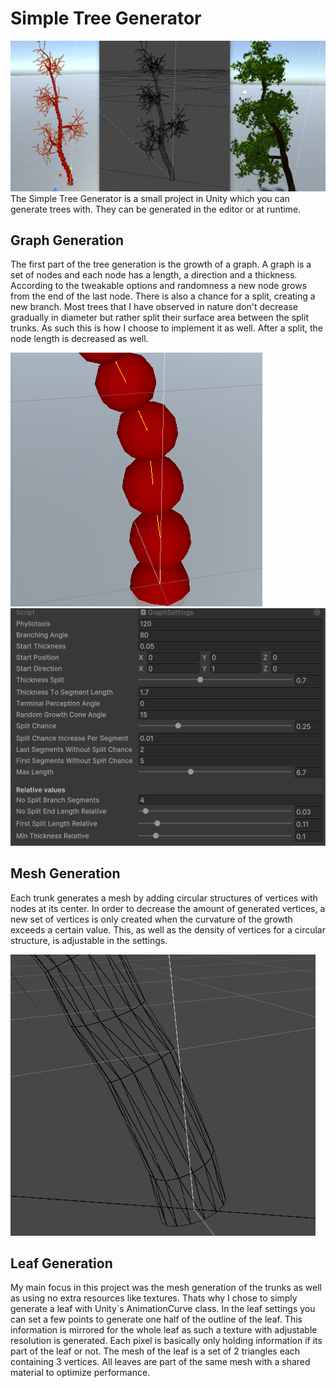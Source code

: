 # Simple Tree Generator
![alt text](/Assets/Resources/Pictures/TreePreview.PNG?raw=true)
The Simple Tree Generator is a small project in Unity which you can generate trees with.
They can be generated in the editor or at runtime.

## Graph Generation
The first part of the tree generation is the growth of a graph. A graph is a set of nodes and each node has a length, a direction and a thickness. 
According to the tweakable options and randomness a new node grows from the end of the last node. There is also a chance for a split, creating a new branch.
Most trees that I have observed in nature don't decrease gradually in diameter but rather split their surface area between the split trunks.
As such this is how I choose to implement it as well. After a split, the node length is decreased as well.

![alt text](/Assets/Resources/Pictures/GraphExampleNew.PNG?raw=true)
![alt text](/Assets/Resources/Pictures/GraphSettings.PNG?raw=true)

## Mesh Generation
Each trunk generates a mesh by adding circular structures of vertices with nodes at its center.
In order to decrease the amount of generated vertices, a new set of vertices is only created when the curvature of the growth exceeds a certain value.
This, as well as the density of vertices for a circular structure, is adjustable in the settings.

![alt text](/Assets/Resources/Pictures/TreeMeshExample.png?raw=true)

## Leaf Generation
My main focus in this project was the mesh generation of the trunks as well as using no extra resources like textures.
Thats why I chose to simply generate a leaf with Unity`s AnimationCurve class. In the leaf settings you can set a few points to generate one half of the outline of the leaf.
This information is mirrored for the whole leaf as such a texture with adjustable resolution is generated. Each pixel is basically only holding information if its part of the leaf or not.
The mesh of the leaf is a set of 2 triangles each containing 3 vertices. All leaves are part of the same mesh with a shared material to optimize performance.


